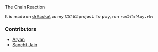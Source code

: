 The Chain Reaction

It is made on [drRacket](https://racket-lang.org/) as my CS152 project. 
To play, run `runItToPlay.rkt`


### Contributors
* [Aryan](https://github.com/aryanbdps9)
* [Sanchit Jain](https://github.com/sanchitjain333)
